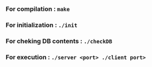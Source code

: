 ### For compilation : `make`
### For initialization : `./init`
### For cheking DB contents : `./checkDB`
### For execution : `./server <port> ./client port>`